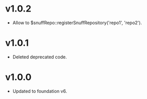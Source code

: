 # v1.0.2

- Allow to $snuffRepo::registerSnuffRepository('repo1', 'repo2').

# v1.0.1

- Deleted deprecated code.

# v1.0.0

- Updated to foundation v6.